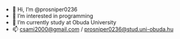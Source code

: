 - 👋 Hi, I’m @prosniper0236
- 👀 I’m interested in programming
- 🌱 I’m currently study at Obuda University
- 📫 csami2000@gmail.com / prosniper0236@stud.uni-obuda.hu


